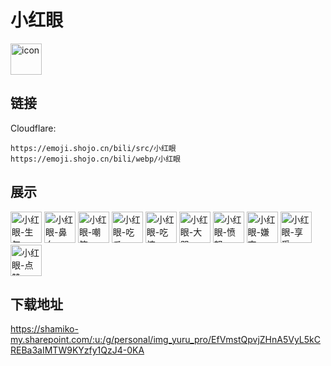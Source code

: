 # 小红眼
<img src="https://emoji.shojo.cn/bili/src/小红眼/icon.png" width="50" height="50" alt="icon">

## 链接
Cloudflare:
```
https://emoji.shojo.cn/bili/src/小红眼
https://emoji.shojo.cn/bili/webp/小红眼
```
## 展示
<img src="https://emoji.shojo.cn/bili/src/小红眼/小红眼-生气.png" width="50" height="50" alt="小红眼-生气">
<img src="https://emoji.shojo.cn/bili/src/小红眼/小红眼-鼻血.png" width="50" height="50" alt="小红眼-鼻血">
<img src="https://emoji.shojo.cn/bili/src/小红眼/小红眼-嘲笑.png" width="50" height="50" alt="小红眼-嘲笑">
<img src="https://emoji.shojo.cn/bili/src/小红眼/小红眼-吃瓜.png" width="50" height="50" alt="小红眼-吃瓜">
<img src="https://emoji.shojo.cn/bili/src/小红眼/小红眼-吃惊.png" width="50" height="50" alt="小红眼-吃惊">
<img src="https://emoji.shojo.cn/bili/src/小红眼/小红眼-大哭.png" width="50" height="50" alt="小红眼-大哭">
<img src="https://emoji.shojo.cn/bili/src/小红眼/小红眼-愤怒.png" width="50" height="50" alt="小红眼-愤怒">
<img src="https://emoji.shojo.cn/bili/src/小红眼/小红眼-嫌弃.png" width="50" height="50" alt="小红眼-嫌弃">
<img src="https://emoji.shojo.cn/bili/src/小红眼/小红眼-享受.png" width="50" height="50" alt="小红眼-享受">
<img src="https://emoji.shojo.cn/bili/src/小红眼/小红眼-点赞.png" width="50" height="50" alt="小红眼-点赞">

## 下载地址

https://shamiko-my.sharepoint.com/:u:/g/personal/img_yuru_pro/EfVmstQpvjZHnA5VyL5kCREBa3aIMTW9KYzfy1QzJ4-0KA